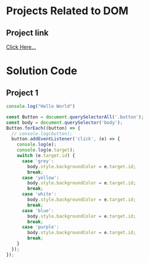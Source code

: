 # Projects Related to DOM

## Project link
[Click Here...](https://stackblitz.com/edit/dom-project-chaiaurcode?file=index.html)

# Solution Code


## Project 1
```javaScript
console.log("Hello World")

const Button = document.querySelectorAll('.button');
const body = document.querySelector('body');
Button.forEach((button) => {
  // console.log(button);
  button.addEventListener('click', (e) => {
    console.log(e);
    console.log(e.target);
    switch (e.target.id) {
      case 'grey':
        body.style.backgroundColor = e.target.id;
        break;
      case 'yellow':
        body.style.backgroundColor = e.target.id;
        break;
      case 'white':
        body.style.backgroundColor = e.target.id;
        break;
      case 'blue':
        body.style.backgroundColor = e.target.id;
        break;
      case 'purple':
        body.style.backgroundColor = e.target.id;
        break;
    }
  });
});


```